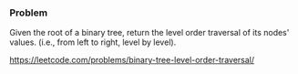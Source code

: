 ### Problem

Given the root of a binary tree, return the level order traversal of its nodes' values. (i.e., from left to right, level by level).

https://leetcode.com/problems/binary-tree-level-order-traversal/